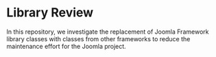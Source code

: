 # Library Review

In this repository, we investigate the replacement of Joomla Framework library classes
with classes from other frameworks to reduce the maintenance effort for the Joomla
project.
